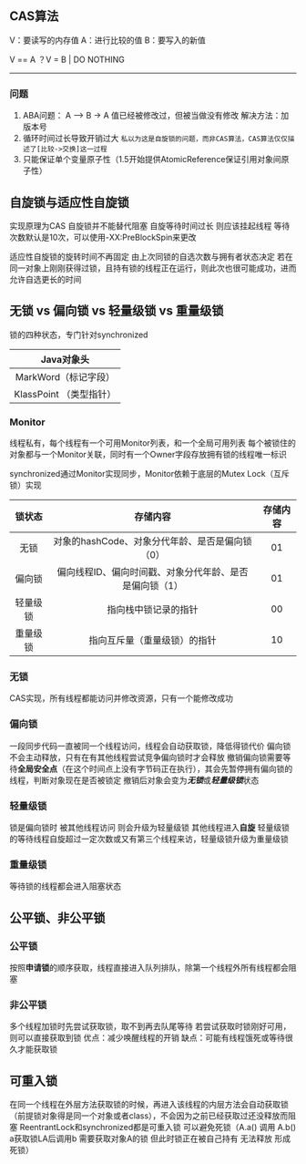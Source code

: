 ## CAS算法
V：要读写的内存值
A：进行比较的值
B：要写入的新值

V == A ？V = B | DO NOTHING
****
### 问题
1. ABA问题： A —> B -> A 
	值已经被修改过，但被当做没有修改
	解决方法：加版本号
2. 循环时间过长导致开销过大
	`私以为这是自旋锁的问题，而非CAS算法，CAS算法仅仅描述了[比较->交换]这一过程`
1. 只能保证单个变量原子性（1.5开始提供AtomicReference保证引用对象间原子性）
## 自旋锁与适应性自旋锁
实现原理为CAS
自旋锁并不能替代阻塞
自旋等待时间过长 则应该挂起线程 等待次数默认是10次，可以使用-XX:PreBlockSpin来更改

适应性自旋锁的旋转时间不再固定 由上次同锁的自选次数与拥有者状态决定 若在同一对象上刚刚获得过锁，且持有锁的线程正在运行，则此次也很可能成功，进而允许自选更长的时间 

## 无锁 vs 偏向锁 vs 轻量级锁 vs 重量级锁
锁的四种状态，专门针对synchronized

| Java对象头 | 
| :--: |
| MarkWord（标记字段） |
| KlassPoint （类型指针）|

### Monitor
线程私有，每个线程有一个可用Monitor列表，和一个全局可用列表
每个被锁住的对象都与一个Monitor关联，同时有一个Owner字段存放拥有锁的线程唯一标识

synchronized通过Monitor实现同步，Monitor依赖于底层的Mutex Lock（互斥锁）实现

| 锁状态 | 存储内容 | 存储内容 |
| :----:| :----: | :----: |
| 无锁 | 对象的hashCode、对象分代年龄、是否是偏向锁（0） | 01 |
| 偏向锁 | 偏向线程ID、偏向时间戳、对象分代年龄、是否是偏向锁（1） | 01 |
| 轻量级锁 | 指向栈中锁记录的指针 | 00 |
| 重量级锁 | 指向互斥量（重量级锁）的指针 | 10 |

### 无锁
CAS实现，所有线程都能访问并修改资源，只有一个能修改成功
### 偏向锁
一段同步代码一直被同一个线程访问，线程会自动获取锁，降低得锁代价
偏向锁不会主动释放，只有在有其他线程尝试竞争偏向锁时才会释放
撤销偏向锁需要等待**全局安全点**（在这个时间点上没有字节码正在执行），其会先暂停拥有偏向锁的线程，判断对象现在是否被锁定 撤销后对象会变为***无锁***或***轻量级锁***状态
### 轻量级锁
锁是偏向锁时 被其他线程访问 则会升级为轻量级锁 其他线程进入**自旋**
轻量级锁的等待线程自旋超过一定次数或又有第三个线程来访，轻量级锁升级为重量级锁
### 重量级锁
等待锁的线程都会进入阻塞状态

## 公平锁、非公平锁
### 公平锁
按照**申请锁**的顺序获取，线程直接进入队列排队，除第一个线程外所有线程都会阻塞
### 非公平锁
多个线程加锁时先尝试获取锁，取不到再去队尾等待
若尝试获取时锁刚好可用，则可以直接获取到锁
优点：减少唤醒线程的开销
缺点：可能有线程饿死或等待很久才能获取锁
## 可重入锁
在同一个线程在外层方法获取锁的时候，再进入该线程的内层方法会自动获取锁（前提锁对象得是同一个对象或者class），不会因为之前已经获取过还没释放而阻塞
ReentrantLock和synchronized都是可重入锁
可以避免死锁（A.a() 调用 A.b() a获取锁LA后调用b 需要获取对象A的锁 但此时锁正在被自己持有 无法释放 形成死锁）
